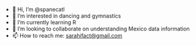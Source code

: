 - 👋 Hi, I’m @spanecatl
- 👀 I’m interested in dancing and gymnastics
- 🌱 I’m currently learning R
- 💞️ I’m looking to collaborate on understanding Mexico data information
- 📫 How to reach me: sarahifact@gmail.com

<!---
spanecatl/spanecatl is a ✨ special ✨ repository because its `README.md` (this file) appears on your GitHub profile.
You can click the Preview link to take a look at your changes.
--->
